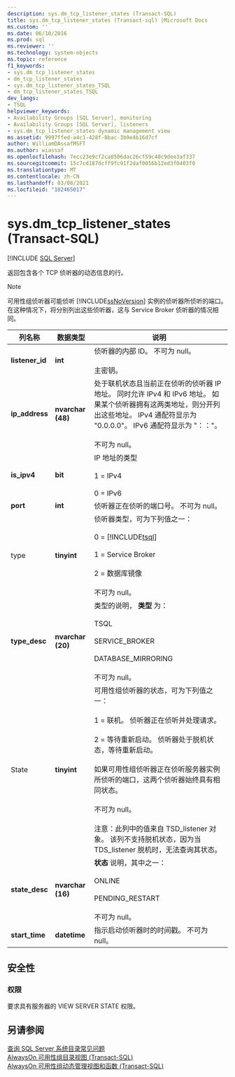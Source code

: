 ```yaml
---
description: sys.dm_tcp_listener_states (Transact-SQL)
title: sys.dm_tcp_listener_states (Transact-sql) |Microsoft Docs
ms.custom: ''
ms.date: 06/10/2016
ms.prod: sql
ms.reviewer: ''
ms.technology: system-objects
ms.topic: reference
f1_keywords:
- sys.dm_tcp_listener_states
- dm_tcp_listener_states
- sys.dm_tcp_listener_states_TSQL
- dm_tcp_listener_states_TSQL
dev_langs:
- TSQL
helpviewer_keywords:
- Availability Groups [SQL Server], monitoring
- Availability Groups [SQL Server], listeners
- sys.dm_tcp_listener_states dynamic management view
ms.assetid: 9997ffed-a4c1-428f-8bac-3b9e4b16d7cf
author: WilliamDAssafMSFT
ms.author: wiassaf
ms.openlocfilehash: 7ecc23e9cf2ca0506dac26cf59c40c9dee3af337
ms.sourcegitcommit: 15c7cd187dcff9fc91f2daf0056b12ed3f0403f0
ms.translationtype: MT
ms.contentlocale: zh-CN
ms.lasthandoff: 03/08/2021
ms.locfileid: "102465017"
---
```

# <a name="sysdm_tcp_listener_states-transact-sql"></a>sys.dm_tcp_listener_states (Transact-SQL)
[!INCLUDE [SQL Server](../../includes/applies-to-version/sqlserver.md)]

  返回包含各个 TCP 侦听器的动态信息的行。  
  
> [!NOTE]
> 可用性组侦听器可能侦听 [!INCLUDE[ssNoVersion](../../includes/ssnoversion-md.md)] 实例的侦听器所侦听的端口。 在这种情况下，将分别列出这些侦听器，这与 Service Broker 侦听器的情况相同。  
  
|列名称|数据类型|说明|  
|-----------------|---------------|-----------------|  
|**listener_id**|**int**|侦听器的内部 ID。 不可为 null。<br /><br /> 主密钥。|  
|**ip_address**|**nvarchar (48)**|处于联机状态且当前正在侦听的侦听器 IP 地址。 同时允许 IPv4 和 IPv6 地址。 如果某个侦听器拥有这两类地址，则分开列出这些地址。 IPv4 通配符显示为 "0.0.0.0"。 IPv6 通配符显示为 "：："。<br /><br /> 不可为 null。|  
|**is_ipv4**|**bit**|IP 地址的类型<br /><br /> 1 = IPv4<br /><br /> 0 = IPv6|  
|**port**|**int**|侦听器正在侦听的端口号。 不可为 null。|  
|type|**tinyint**|侦听器类型，可为下列值之一：<br /><br /> 0 = [!INCLUDE[tsql](../../includes/tsql-md.md)]<br /><br /> 1 = Service Broker<br /><br /> 2 = 数据库镜像<br /><br /> 不可为 null。|  
|**type_desc**|**nvarchar (20)**|类型的说明， **类型** 为：<br /><br /> TSQL<br /><br /> SERVICE_BROKER<br /><br /> DATABASE_MIRRORING<br /><br /> 不可为 null。|  
|State |**tinyint**|可用性组侦听器的状态，可为下列值之一：<br /><br /> 1 = 联机。 侦听器正在侦听并处理请求。<br /><br /> 2 = 等待重新启动。 侦听器处于脱机状态，等待重新启动。<br /><br /> 如果可用性组侦听器正在侦听服务器实例所侦听的端口，这两个侦听器始终具有相同状态。<br /><br /> 不可为 null。<br /><br /> 注意：此列中的值来自 TSD_listener 对象。 该列不支持脱机状态，因为当 TDS_listener 脱机时，无法查询其状态。|  
|**state_desc**|**nvarchar (16)**|**状态** 说明，其中之一：<br /><br /> ONLINE<br /><br /> PENDING_RESTART<br /><br /> 不可为 null。|  
|**start_time**|**datetime**|指示启动侦听器时的时间戳。 不可为 null。|  
  
## <a name="security"></a>安全性  
  
### <a name="permissions"></a>权限  
 要求具有服务器的 VIEW SERVER STATE 权限。  
  
## <a name="see-also"></a>另请参阅  
 [查询 SQL Server 系统目录常见问题](../../relational-databases/system-catalog-views/querying-the-sql-server-system-catalog-faq.yml)   
 [AlwaysOn 可用性组目录视图 (Transact-SQL)](../../relational-databases/system-catalog-views/always-on-availability-groups-catalog-views-transact-sql.md)   
 [AlwaysOn 可用性组动态管理视图和函数 (Transact-SQL)](../../relational-databases/system-dynamic-management-views/always-on-availability-groups-dynamic-management-views-functions.md)  
  
  

